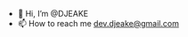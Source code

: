 - 👋 Hi, I’m @DJEAKE
- 📫 How to reach me dev.djeake@gmail.com

<!---
DJEAKE/DJEAKE is a ✨ special ✨ repository because its `README.md` (this file) appears on your GitHub profile.
You can click the Preview link to take a look at your changes.
--->
